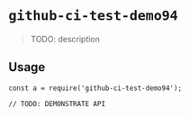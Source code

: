 
# `github-ci-test-demo94`

> TODO: description

## Usage

```
const a = require('github-ci-test-demo94');

// TODO: DEMONSTRATE API
```

